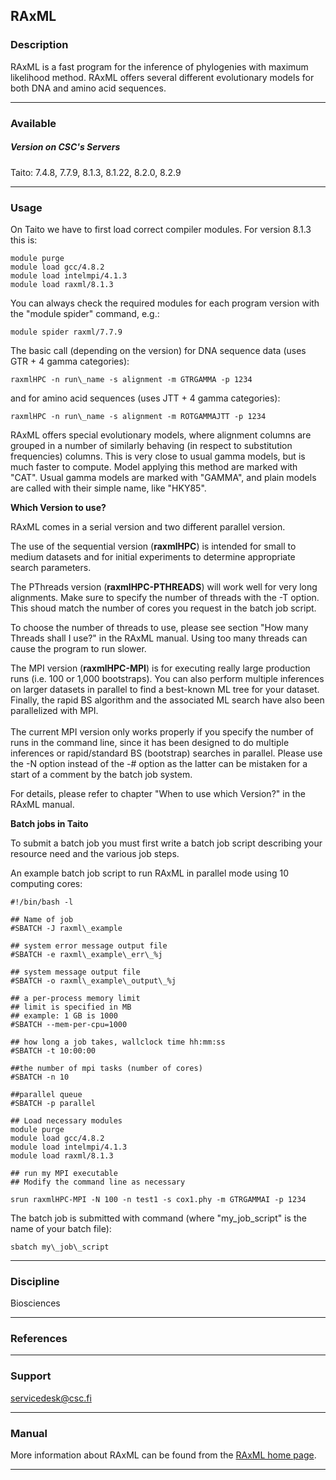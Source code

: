## RAxML

### Description

RAxML is a fast program for the inference of phylogenies with maximum likelihood method. RAxML offers several different evolutionary models for both DNA and amino acid sequences.

* * *

### Available

##### Version on CSC's Servers

Taito: 7.4.8, 7.7.9, 8.1.3, 8.1.22, 8.2.0, 8.2.9

* * *

### Usage

On Taito we have to first load correct compiler modules. For version 8.1.3 this is:

    module purge
    module load gcc/4.8.2
    module load intelmpi/4.1.3
    module load raxml/8.1.3

You can always check the required modules for each program version with the "module spider" command, e.g.:

    module spider raxml/7.7.9

The basic call (depending on the version) for DNA sequence data (uses GTR + 4 gamma categories):

    raxmlHPC -n run\_name -s alignment -m GTRGAMMA -p 1234

and for amino acid sequences (uses JTT + 4 gamma categories):

    raxmlHPC -n run\_name -s alignment -m ROTGAMMAJTT -p 1234

RAxML offers special evolutionary models, where alignment columns are grouped in a number of similarly behaving (in respect to substitution frequencies) columns. This is very close to usual gamma models, but is much faster to compute. Model applying this method are marked with "CAT". Usual gamma models are marked with "GAMMA", and plain models are called with their simple name, like "HKY85".

**Which Version to use?**

RAxML comes in a serial version and two different parallel version.

The use of the sequential version (**raxmlHPC**) is intended for small to medium datasets and for initial experiments to determine appropriate search parameters.

The PThreads version (**raxmlHPC-PTHREADS**) will work well for very long alignments. Make sure to specify the number of threads with the ­-T option. This shoud match the number of cores you request in the batch job script.

To choose the number of threads to use, please see section "How many Threads shall I use?" in the RAxML manual. Using too many threads can cause the program to run slower.

The MPI version (**raxmlHPC-MPI**) is for executing really large production runs (i.e. 100 or 1,000 bootstraps). You can also perform multiple inferences on larger datasets in parallel to find a best-known ML tree for your dataset. Finally, the rapid BS algorithm and the associated ML search have also been parallelized with MPI.  
   
The current MPI version only works properly if you specify the number of runs in the command line, since it has been designed to do multiple inferences or rapid/standard BS (bootstrap) searches in parallel. Please use the -N option instead of the -# option as the latter can be mistaken for a start of a comment by the batch job system.

For details, please refer to chapter "When to use which Version?" in the RAxML manual.

**Batch jobs in Taito**

To submit a batch job you must first write a batch job script describing your resource need and the various job steps.  
  
An example batch job script to run RAxML in parallel mode using 10 computing cores:

    #!/bin/bash -l
    
    ## Name of job
    #SBATCH -J raxml\_example
    
    ## system error message output file
    #SBATCH -e raxml\_example\_err\_%j
    
    ## system message output file
    #SBATCH -o raxml\_example\_output\_%j
    
    ## a per-process memory limit
    ## limit is specified in MB
    ## example: 1 GB is 1000
    #SBATCH --mem-per-cpu=1000
    
    ## how long a job takes, wallclock time hh:mm:ss
    #SBATCH -t 10:00:00
    
    ##the number of mpi tasks (number of cores)
    #SBATCH -n 10
    
    ##parallel queue
    #SBATCH -p parallel
    
    ## Load necessary modules
    module purge
    module load gcc/4.8.2
    module load intelmpi/4.1.3
    module load raxml/8.1.3
    
    ## run my MPI executable
    ## Modify the command line as necessary
    
    srun raxmlHPC-MPI -N 100 -n test1 -s cox1.phy -m GTRGAMMAI -p 1234

The batch job is submitted with command (where "my\_job\_script" is the name of your batch file):

    sbatch my\_job\_script

* * *

### Discipline

Biosciences  

* * *

### References

* * *

### Support

servicedesk@csc.fi

* * *

### Manual

More information about RAxML can be found from the [RAxML home page](http://www.exelixis-lab.org/).

* * *
